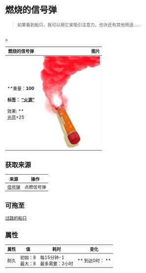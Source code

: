 # 燃烧的信号弹  
> 如果看到船只，我可以用它来吸引注意力。也许还有其他用途……  
<br>  
>   
  
  燃烧的信号弹  |   图片   
 ----  |  ----:   
 **重量：**100<br><br>**标签：**	[“火源”](tag_FireSource.md)<br><br>** 效果: **<br>[光亮](Light.md)+25  |  <img decoding="async" src="Sprite/FlareLit.png" href="a.md" style="max-width:300px;max-height:300px;">   
  
## 获取来源  
来源  |  操作  
----  |  ----  
[信号弹](FlareHand.md)  |  点燃信号弹  
## 可拖至  
[过路的船只](PassingShip.md)  
## 属性   
属性  |  值  |  耗时  |  变化  
----  |  ----  |  ----  |  ----  
耐久  |  初始：8<br>最大：8  |  每15分钟-1<br>最多需要：2小时  |  ** 到达0时： **<br>  
